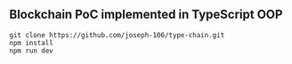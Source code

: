 ## Blockchain PoC implemented in TypeScript OOP

```
git clone https://github.com/joseph-106/type-chain.git
npm install
npm run dev
```
